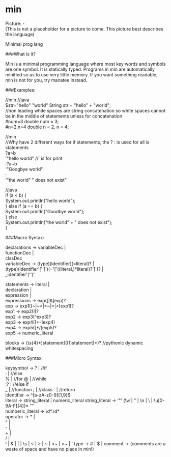 min
===

Picture: -  
    (This is not a placeholder for a picture to come. This picture best describes the language)  

Minimal prog lang

###What is it?  

Min is a minimal programming language where most key words and symbols are one symbol. It is statically typed. Programs in min are automatically minified so as to use very little memory. If you want something readable, min is not for you, try manatee instead.


###Examples:

//min                     //java  
$str="hello" "world"      String str = "hello" + "world";  
//non leading white spaces are string concatenation so white spaces cannot be in the middle of statements unless for concatenation  
\#num=3                    double num = 3;  
\#n=2,n=4                  double n = 2, n = 4;  

//min  
//Why have 2 different ways for if statements, the ? : is used for all is statements  
?a>b                      
    '"hello world" //' is for print  
:?a~b  
    '"Googbye world"  
:  
    '"the world" " does not exist"  
 

//java  
if (a < b) {  
    System.out.println("hello world");  
} else if (a == b) {  
    System.out.println("Goodbye world");  
} else  
    System.out.println("the world" + " does not exist");  
}  

 
###Macro Syntax:

declarations -> variableDec |  
                functionDec |  
                clasDec  
variableDec ->  (type)(identifier)(=literal)? |  
                (type)(identifier'['']')(='['((literal,)*literal)?']')? |  
                _identifier'('')'  
                
statements -> literal |  
              declaration |   
              expression |  
expressions -> exp([|&]exp)?  
exp -> exp1((~|~>|<~|<|>)exp1)?  
exp1 -> exp2(!)?  
exp2 -> exp3(^exp3)?  
exp3 -> exp4([+-]exp4)  
exp4 -> exp5([*/]exp5)?  
exp5 -> numeric_literal  


blocks -> (\s{4}\*)statement(((1)statement)\*)?  //pythonic dynamic whitespacing  



###Micro Syntax:  

keysymbol -> ? |     //if  
            : |     //else  
            % |     //for
            @ |     //while  
            :? |    //else if  
            _ |     //function 
            ; |     //class
            ` |     //return  
identifier -> ^[a-zA-z0-9]{1,9}$  
literal -> string_literal |
           numeric_literal
string_literal -> '"' (\w | \" | \n | \\ | \u[0-9A-F]{4})* '"'  
numberic_literal -> \d*.\d*  
operator -> * |  
             ^ |  
             - |  
             + |  
             / |  
             ! |
             & |
             | |
             \s |
             < |
             > |
             ~ |
             <~ |
             >~ |
             '
type -> # |
        $ |
comment -> (comments are a waste of space and have no place in min!)  





